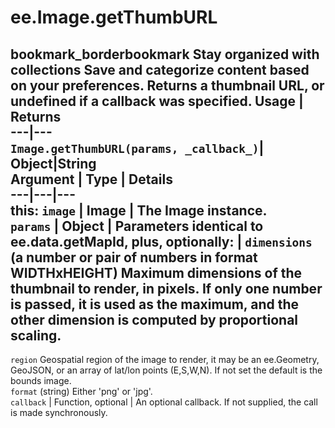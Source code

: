  
#  ee.Image.getThumbURL
bookmark_borderbookmark Stay organized with collections  Save and categorize content based on your preferences.
Returns a thumbnail URL, or undefined if a callback was specified.
Usage | Returns  
---|---  
`Image.getThumbURL(params, _callback_)`|  Object|String  
Argument | Type | Details  
---|---|---  
this: `image` | Image | The Image instance.  
`params` | Object | Parameters identical to ee.data.getMapId, plus, optionally:  |  ` dimensions ` (a number or pair of numbers in format WIDTHxHEIGHT) Maximum dimensions of the thumbnail to render, in pixels. If only one number is passed, it is used as the maximum, and the other dimension is computed by proportional scaling.  
---  
` region ` Geospatial region of the image to render, it may be an ee.Geometry, GeoJSON, or an array of lat/lon points (E,S,W,N). If not set the default is the bounds image.  
` format ` (string) Either 'png' or 'jpg'.  
`callback` | Function, optional | An optional callback. If not supplied, the call is made synchronously.  

